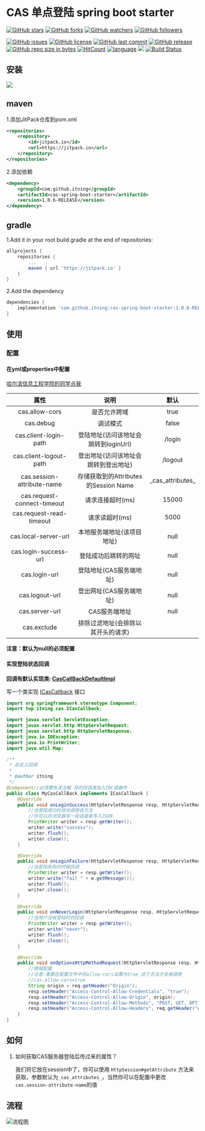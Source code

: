 # CAS 单点登陆 spring boot starter

[![GitHub stars](https://img.shields.io/github/stars/itning/cas-spring-boot-starter.svg?style=social&label=Stars)](https://github.com/itning/cas-spring-boot-starter/stargazers)
[![GitHub forks](https://img.shields.io/github/forks/itning/cas-spring-boot-starter.svg?style=social&label=Fork)](https://github.com/itning/cas-spring-boot-starter/network/members)
[![GitHub watchers](https://img.shields.io/github/watchers/itning/cas-spring-boot-starter.svg?style=social&label=Watch)](https://github.com/itning/cas-spring-boot-starter/watchers)
[![GitHub followers](https://img.shields.io/github/followers/itning.svg?style=social&label=Follow)](https://github.com/itning?tab=followers)

[![GitHub issues](https://img.shields.io/github/issues/itning/cas-spring-boot-starter.svg)](https://github.com/itning/cas-spring-boot-starter/issues)
[![GitHub license](https://img.shields.io/github/license/itning/cas-spring-boot-starter.svg)](https://github.com/itning/cas-spring-boot-starter/blob/master/LICENSE)
[![GitHub last commit](https://img.shields.io/github/last-commit/itning/cas-spring-boot-starter.svg)](https://github.com/itning/cas-spring-boot-starter/commits)
[![GitHub release](https://img.shields.io/github/release/itning/cas-spring-boot-starter.svg)](https://github.com/itning/cas-spring-boot-starter/releases)
[![GitHub repo size in bytes](https://img.shields.io/github/repo-size/itning/cas-spring-boot-starter.svg)](https://github.com/itning/cas-spring-boot-starter)
[![HitCount](http://hits.dwyl.io/itning/cas-spring-boot-starter.svg)](http://hits.dwyl.io/itning/cas-spring-boot-starter)
[![language](https://img.shields.io/badge/language-JAVA-green.svg)](https://github.com/itning/cas-spring-boot-starter)
[![](https://jitpack.io/v/itning/cas-spring-boot-starter.svg)](https://jitpack.io/#itning/cas-spring-boot-starter)
[![Build Status](https://travis-ci.org/itning/cas-spring-boot-starter.svg?branch=master)](https://travis-ci.org/itning/cas-spring-boot-starter)

## 安装

[![](https://jitpack.io/v/itning/cas-spring-boot-starter.svg)](https://jitpack.io/#itning/cas-spring-boot-starter)

## maven

1.添加JitPack仓库到pom.xml

```xml
<repositories>
    <repository>
        <id>jitpack.io</id>
        <url>https://jitpack.io</url>
    </repository>
</repositories>
```

2.添加依赖

```xml
<dependency>
    <groupId>com.github.itning</groupId>
    <artifactId>cas-spring-boot-starter</artifactId>
    <version>1.0.6-RELEASE</version>
</dependency>
```

## gradle

1.Add it in your root build.gradle at the end of repositories:

```groovy
allprojects {
	repositories {
		...
		maven { url 'https://jitpack.io' }
	}
}
```

2.Add the dependency

```groovy
dependencies {
	implementation 'com.github.itning:cas-spring-boot-starter:1.0.6-RELEASE'
}
```



## 使用

### 配置

#### 在yml或properties中配置

[哈尔滨信息工程学院的同学点我](https://github.com/itning/cas-spring-boot-starter/tree/master/pic/config)

|            属性             |                 说明                 |        默认        |
| :-------------------------: | :----------------------------------: | :----------------: |
|       cas.allow-cors        |             是否允许跨域             |        true        |
|          cas.debug          |               调试模式               |       false        |
|    cas.client-login-path    | 登陆地址(访问该地址会跳转到loginUrl) |       /login       |
|   cas.client-logout-path    | 登出地址(访问该地址会跳转到登出地址) |      /logout       |
| cas.session-attribute-name  | 存储获取到的Attributes的Session Name | \_cas_attributes_ |
| cas.request-connect-timeout |           请求连接超时(ms)           |       15000        |
|  cas.request-read-timeout   |            请求读超时(ms)            |        5000        |
|    cas.local-server-url     |      本地服务端地址(该项目地址)      |        null        |
|    cas.login-success-url    |         登陆成功后跳转的网址         |        null        |
|        cas.login-url        |       登陆地址(CAS服务端地址)        |        null        |
|       cas.logout-url        |       登出网址(CAS服务端地址)        |        null        |
|       cas.server-url        |            CAS服务端地址             |        null        |
| cas.exclude | 排除过滤地址(会排除以其开头的请求) |  |

**注意：默认为null的必须配置**

#### 实现登陆状态回调

**回调有默认实现类: [CasCallBackDefaultImpl](https://github.com/itning/cas-spring-boot-starter/blob/master/src/main/java/top/itning/cas/CasCallBackDefaultImpl.java)**

写一个类实现 [ICasCallback](https://github.com/itning/cas-spring-boot-starter/blob/master/src/main/java/top/itning/cas/ICasCallback.java) 接口

```java
import org.springframework.stereotype.Component;
import top.itning.cas.ICasCallback;

import javax.servlet.ServletException;
import javax.servlet.http.HttpServletRequest;
import javax.servlet.http.HttpServletResponse;
import java.io.IOException;
import java.io.PrintWriter;
import java.util.Map;

/**
 * 自定义回调
 *
 * @author itning
 */
@Component//必须要有该注解 目的将该类加入IOC容器中
public class MyCasCallBack implements ICasCallback {
    @Override
    public void onLoginSuccess(HttpServletResponse resp, HttpServletRequest req, Map<String, String> attributesMap) throws IOException, ServletException {
        //当登陆成功时自动调用该方法
        //你可以向浏览器写一段话或者写入JSON
        PrintWriter writer = resp.getWriter();
        writer.write("success");
        writer.flush();
        writer.close();
    }

    @Override
    public void onLoginFailure(HttpServletResponse resp, HttpServletRequest req, Exception e) throws IOException, ServletException {
        //当登陆失败的时候回调
        PrintWriter writer = resp.getWriter();
        writer.write("fail " + e.getMessage());
        writer.flush();
        writer.close();
    }

    @Override
    public void onNeverLogin(HttpServletResponse resp, HttpServletRequest req) throws IOException, ServletException {
        //当用户没有登陆时的回调
        PrintWriter writer = resp.getWriter();
        writer.write("never");
        writer.flush();
        writer.close();
    }

    @Override
    public void onOptionsHttpMethodRequest(HttpServletResponse resp, HttpServletRequest req) throws IOException, ServletException {
        //跨域配置
        //注意:需要在配置文件中将allow-cors设置为true 这个方法才会被调用
        //cas.allow-cors=true
        String origin = req.getHeader("Origin");
        resp.setHeader("Access-Control-Allow-Credentials", "true");
        resp.setHeader("Access-Control-Allow-Origin", origin);
        resp.setHeader("Access-Control-Allow-Methods", "POST, GET, OPTIONS,DELETE,PUT,PATCH");
        resp.setHeader("Access-Control-Allow-Headers", req.getHeader("Access-Control-Request-Headers"));
    }
}
```
## 如何

1. 如何获取CAS服务器登陆后传过来的属性？

   我们将它放在session中了，你可以使用 ```HttpSession#getAttribute``` 方法来获取，参数默认为```_cas_attributes_```，当然你可以在配置中更改```cas.session-attribute-name```的值

## 流程

![流程图](https://raw.githubusercontent.com/itning/cas-spring-boot-starter/master/pic/1.png)
